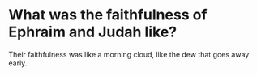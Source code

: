 # What was the faithfulness of Ephraim and Judah like?

Their faithfulness was like a morning cloud, like the dew that goes away early.
